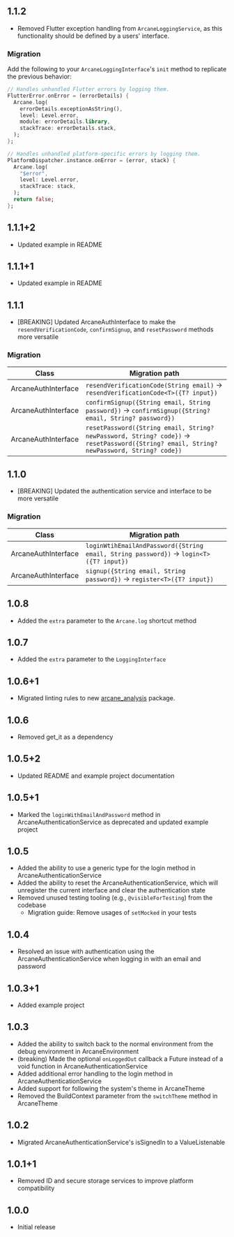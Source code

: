 ## 1.1.2

- Removed Flutter exception handling from `ArcaneLoggingService`, as this functionality should be defined by a users' interface.

### Migration

Add the following to your `ArcaneLoggingInterface`'s `init` method to replicate the previous behavior:

```dart
// Handles unhandled Flutter errors by logging them.
FlutterError.onError = (errorDetails) {
  Arcane.log(
    errorDetails.exceptionAsString(),
    level: Level.error,
    module: errorDetails.library,
    stackTrace: errorDetails.stack,
  );
};

// Handles unhandled platform-specific errors by logging them.
PlatformDispatcher.instance.onError = (error, stack) {
  Arcane.log(
    "$error",
    level: Level.error,
    stackTrace: stack,
  );
  return false;
};
```

## 1.1.1+2

- Updated example in README

## 1.1.1+1

- Updated example in README

## 1.1.1

- [BREAKING] Updated ArcaneAuthInterface to make the `resendVerificationCode`, `confirmSignup`, and `resetPassword` methods more versatile

### Migration

| Class               | Migration path                                                                                                                            |
| ------------------- | ----------------------------------------------------------------------------------------------------------------------------------------- |
| ArcaneAuthInterface | `resendVerificationCode(String email)` -> `resendVerificationCode<T>({T? input})`                                                         |
| ArcaneAuthInterface | `confirmSignup({String email, String password})` -> `confirmSignup({String? email, String? password})`                                    |
| ArcaneAuthInterface | `resetPassword({String email, String? newPassword, String? code})` -> `resetPassword({String? email, String? newPassword, String? code})` |

## 1.1.0

- [BREAKING] Updated the authentication service and interface to be more versatile

### Migration

| Class               | Migration path                                                                         |
| ------------------- | -------------------------------------------------------------------------------------- |
| ArcaneAuthInterface | `loginWtihEmailAndPassword({String email, String password})` -> `login<T>({T? input})` |
| ArcaneAuthInterface | `signup({String email, String password})` -> `register<T>({T? input})`                 |

## 1.0.8

- Added the `extra` parameter to the `Arcane.log` shortcut method

## 1.0.7

- Added the `extra` parameter to the `LoggingInterface`

## 1.0.6+1

- Migrated linting rules to new [arcane_analysis](https://pub.dev/packages/arcane_analysis) package.

## 1.0.6

- Removed get_it as a dependency

## 1.0.5+2

- Updated README and example project documentation

## 1.0.5+1

- Marked the `loginWithEmailAndPassword` method in ArcaneAuthenticationService as deprecated and updated example project

## 1.0.5

- Added the ability to use a generic type for the login method in ArcaneAuthenticationService
- Added the ability to reset the ArcaneAuthenticationService, which will unregister the current interface and clear the authentication state
- Removed unused testing tooling (e.g., `@visibleForTesting`) from the codebase
  - Migration guide: Remove usages of `setMocked` in your tests

## 1.0.4

- Resolved an issue with authentication using the ArcaneAuthenticationService when logging in with an email and password

## 1.0.3+1

- Added example project

## 1.0.3

- Added the ability to switch back to the normal environment from the debug environment in ArcaneEnvironment
- (breaking) Made the optional `onLoggedOut` callback a Future instead of a void function in ArcaneAuthenticationService
- Added additional error handling to the login method in ArcaneAuthenticationService
- Added support for following the system's theme in ArcaneTheme
- Removed the BuildContext parameter from the `switchTheme` method in ArcaneTheme

## 1.0.2

- Migrated ArcaneAuthenticationService's isSignedIn to a ValueListenable

## 1.0.1+1

- Removed ID and secure storage services to improve platform compatibility

## 1.0.0

- Initial release
